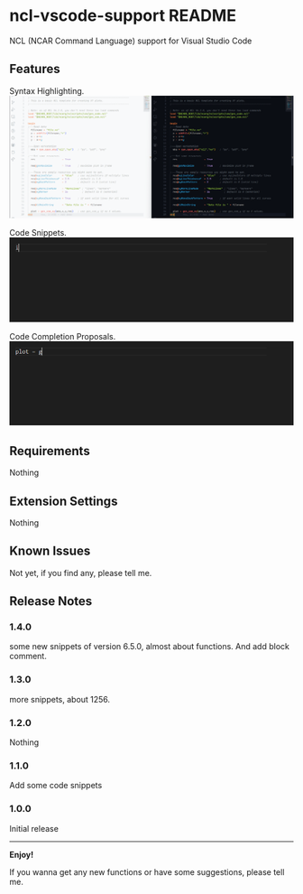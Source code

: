 # ncl-vscode-support README

NCL (NCAR Command Language) support for Visual Studio Code

## Features

Syntax Highlighting.</br>
![Syntax Highlighting](images/SyntaxHighlighting.png "Syntax Highlighting")

Code Snippets.</br>
![Code Snippets](images/CodeSnippets.gif "Code Snippets")

Code Completion Proposals.</br>
![Code Completion Proposals](images/CodeCompletion.gif "Code Completion Proposals")

## Requirements

Nothing

## Extension Settings

Nothing

## Known Issues

Not yet, if you find any, please tell me.

## Release Notes

### 1.4.0

some new snippets of version 6.5.0, almost about functions.
And add block comment.

### 1.3.0

more snippets, about 1256.

### 1.2.0

Nothing

### 1.1.0

Add some code snippets

### 1.0.0

Initial release

-----------------------------------------------------------------------------------------------------------

**Enjoy!**

If you wanna get any new functions or have some suggestions, please tell me.